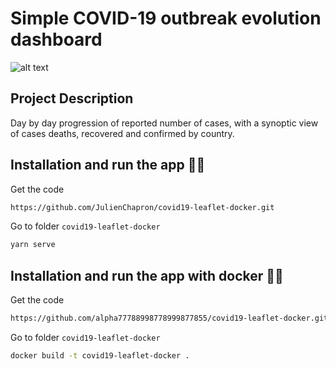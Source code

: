 # Simple COVID-19 outbreak evolution dashboard

![alt text](https://raw.githubusercontent.com/alpha77788998778999877855/covid19-leaflet-docker/main/readme/covid19-leaflet-docker.png)

## Project Description

Day by day progression of reported number of cases, with a synoptic view of cases deaths, recovered and confirmed by country.

## Installation and run the app 🚀🚀

Get the code

```bash
https://github.com/JulienChapron/covid19-leaflet-docker.git
```

Go to folder `covid19-leaflet-docker`

```bash
yarn serve
```

## Installation and run the app with docker 🚀🚀

Get the code

```bash
https://github.com/alpha77788998778999877855/covid19-leaflet-docker.git
```

Go to folder `covid19-leaflet-docker`

```bash
docker build -t covid19-leaflet-docker .
```
